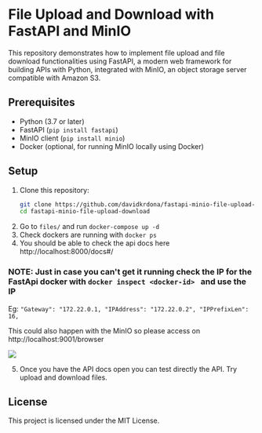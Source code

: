 # File Upload and Download with FastAPI and MinIO

This repository demonstrates how to implement file upload and file download functionalities using FastAPI, a modern web framework for building APIs with Python, integrated with MinIO, an object storage server compatible with Amazon S3.

## Prerequisites

- Python (3.7 or later)
- FastAPI (`pip install fastapi`)
- MinIO client (`pip install minio`)
- Docker (optional, for running MinIO locally using Docker)

## Setup

1. Clone this repository:
   ```bash
   git clone https://github.com/davidkrdona/fastapi-minio-file-upload-download.git
   cd fastapi-minio-file-upload-download

2. Go to `files/` and run `docker-compose up -d`
3. Check dockers are running with `docker ps`
4. You should be able to check the api docs here http://localhost:8000/docs#/
### NOTE: Just in case you can't get it running check the IP for the FastApi docker with `docker inspect <docker-id> ` and use the IP 
Eg:
`"Gateway": "172.22.0.1, "IPAddress": "172.22.0.2", "IPPrefixLen": 16,`

This could also happen with the MinIO so please access on http://localhost:9001/browser

![](files/assets/docker_minio.png)

5. Once you have the API docs open you can test directly the API. Try upload and download files.


## License
This project is licensed under the MIT License.
